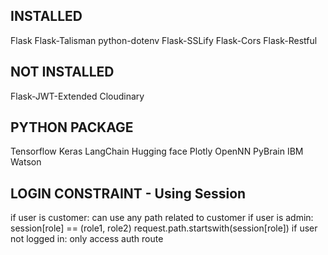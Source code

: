 ## INSTALLED

Flask
Flask-Talisman
python-dotenv
Flask-SSLify
Flask-Cors
Flask-Restful

## NOT INSTALLED

Flask-JWT-Extended
Cloudinary

## PYTHON PACKAGE

Tensorflow
Keras
LangChain
Hugging face
Plotly
OpenNN
PyBrain
IBM Watson

## LOGIN CONSTRAINT - Using Session

if user is customer:
    can use any path related to customer
if user is admin:
    session[role] == (role1, role2)
    request.path.startswith(session[role])
if user not logged in:
    only access auth route


